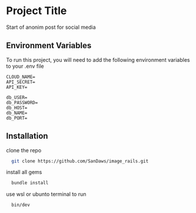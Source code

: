 
# Project Title

Start of anonim post for social media


## Environment Variables

To run this project, you will need to add the following environment variables to your .env file

```
CLOUD_NAME=
API_SECRET= 
API_KEY= 

db_USER= 
db_PASSWORD= 
db_HOST= 
db_NAME= 
db_PORT= 

```


## Installation

clone the repo

```bash
  git clone https://github.com/SanDaws/image_rails.git
```
install all gems

```bash
  bundle install
```
use wsl or ubunto terminal to run
```bash
  bin/dev
```
    